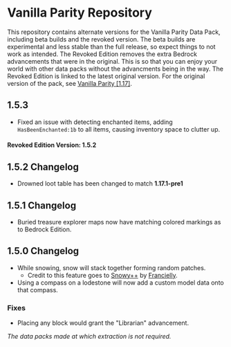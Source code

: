 # Vanilla Parity Repository
This repository contains alternate versions for the Vanilla Parity Data Pack, including beta builds and the revoked version. The beta builds are experimental and less stable than the full release, so expect things to not work as intended. The Revoked Edition removes the extra Bedrock advancements that were in the original. This is so that you can enjoy your world with other data packs without the advancments being in the way. The Revoked Edition is linked to the latest original version. For the original version of the pack, see [Vanilla Parity [1.17]](https://www.planetminecraft.com/data-pack/vanilla-parity/).

## 1.5.3
- Fixed an issue with detecting enchanted items, adding `HasBeenEnchanted:1b` to all items, causing inventory space to clutter up.
#### Revoked Edition Version: 1.5.2
## 1.5.2 Changelog
- Drowned loot table has been changed to match **1.17.1-pre1**
## 1.5.1 Changelog
- Buried treasure explorer maps now have matching colored markings as to Bedrock Edition.
## 1.5.0 Changelog
- While snowing, snow will stack together forming random patches.
    - Credit to this feature goes to [Snowy++](https://www.planetminecraft.com/data-pack/snowy-4725382/) by [Francielly](https://www.planetminecraft.com/member/francielly/).
- Using a compass on a lodestone will now add a custom model data onto that compass.
### Fixes
- Placing any block would grant the "Librarian" advancement.

*The data packs made at which extraction is not required.*
